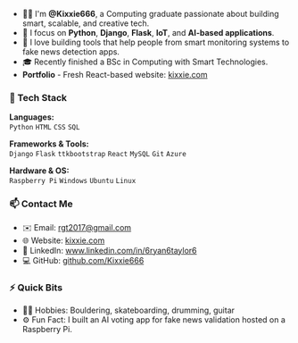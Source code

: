 - 👨‍💻 I'm **@Kixxie666**, a Computing graduate passionate about building smart, scalable, and creative tech.
- 🧠 I focus on **Python**, **Django**, **Flask**, **IoT**, and **AI-based applications**.
- 🚀 I love building tools that help people from smart monitoring systems to fake news detection apps.
- 🎓 Recently finished a BSc in Computing with Smart Technologies.
- **Portfolio** - Fresh React-based website: [kixxie.com](https://kixxie.com)

### 🧭 Tech Stack

**Languages:**  
`Python` `HTML` `CSS` `SQL`

**Frameworks & Tools:**  
`Django` `Flask` `ttkbootstrap` `React` `MySQL` `Git` `Azure`

**Hardware & OS:**  
`Raspberry Pi` `Windows` `Ubuntu` `Linux`



### 📫 Contact Me

- ✉️ Email: [rgt2017@gmail.com](mailto:rgt2017@gmail.com)  
- 🌐 Website: [kixxie.com](https://kixxie.com)  
- 🔗 LinkedIn: www.linkedin.com/in/6ryan6taylor6
- 💻 GitHub: [github.com/Kixxie666](https://github.com/Kixxie666)



### ⚡ Quick Bits
- 🧗‍♂️ Hobbies: Bouldering, skateboarding, drumming, guitar  
- ⚙️ Fun Fact: I built an AI voting app for fake news validation hosted on a Raspberry Pi.




<!---
Kixxie666/Kixxie666 is a ✨ special ✨ repository because its `README.md` (this file) appears on your GitHub profile.
You can click the Preview link to take a look at your changes.
--->

